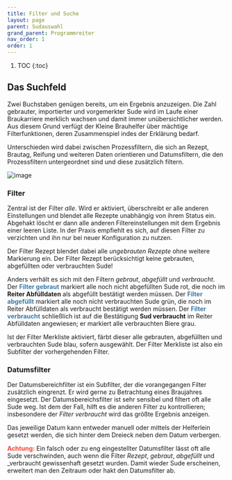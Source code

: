 ```yaml
---
title: Filter und Suche
layout: page
parent: Sudauswahl
grand_parent: Programmreiter
nav_order: 1
order: 1
---
```


1. TOC
{:toc}

## Das Suchfeld

Zwei Buchstaben genügen bereits, um ein Ergebnis anzuzeigen. Die Zahl gebrauter, importierter und vorgemerkter Sude wird im Laufe einer Braukarriere merklich wachsen und damit immer unübersichtlicher werden. Aus diesem Grund verfügt der Kleine Brauhelfer über mächtige Filterfunktionen, deren Zusammenspiel indes der Erklärung bedarf.

Unterschieden wird dabei zwischen Prozessfiltern, die sich an Rezept, Brautag, Reifung und weiteren Daten orientieren und Datumsfiltern, die den Prozessfiltern untergeordnet sind und diese zusätzlich filtern.

![image](/assets/images/pictorial/0001_suddatum_web.png)

### Filter

Zentral ist der Filter _alle_. Wird er aktiviert, überschreibt er alle anderen Einstellungen und blendet alle Rezepte unabhängig von ihrem Status ein. Abgehakt löscht er dann alle anderen Filtereinstellungen mit dem Ergebnis einer leeren Liste. In der Praxis empfiehlt es sich, auf diesen Filter zu verzichten und ihn nur bei neuer Konfiguration zu nutzen.

Der Filter Rezept blendet dabei alle _ungebrauten Rezepte_ ohne weitere Markierung ein. Der Filter Rezept berücksichtigt keine gebrauten, abgefüllten oder verbrauchten Sude!

Anders verhält es sich mit den Filtern _gebraut_, _abgefüllt_ und _verbraucht_. Der <span style="color: #3978A6">**Filter gebraut**</span> markiert alle noch nicht abgefüllten Sude rot, die noch im **Reiter Abfülldaten** als abgefüllt bestätigt werden müssen. Der <span style="color: #3978A6">**Filter abgefüllt**</span> markiert alle noch nicht verbrauchten Sude grün, die noch im Reiter Abfülldaten als verbraucht bestätigt werden müssen. Der <span style="color: #3978A6">**Filter verbraucht**</span> schließlich ist auf die Bestätigung **Sud verbraucht** im Reiter Abfülldaten angewiesen; er markiert alle verbrauchten Biere grau.

Ist der Filter Merkliste aktiviert, färbt dieser alle gebrauten, abgefüllten und verbrauchten Sude blau, sofern ausgewählt. Der Filter Merkliste ist also ein Subfilter der vorhergehenden Filter.

### Datumsfilter

Der Datumsbereichfilter ist ein Subfilter, der die vorangegangen Filter zusätzlich eingrenzt. Er wird gerne zu Betrachtung eines Braujahres eingesetzt. Der Datumsbereichsfilter ist sehr sensibel und filtert oft alle Sude weg. Ist dem der Fall, hilft es die anderen Filter zu kontrollieren; insbesondere der _Filter verbraucht_ wird das größte Ergebnis anzeigen.

Das jeweilige Datum kann entweder manuell oder mittels der Helferlein gesetzt werden, die sich hinter dem Dreieck neben dem Datum verbergen.

<span style="color: #f44336">**Achtung:**</span> Ein falsch oder zu eng eingestellter Datumsfilter lässt oft alle Sude verschwinden, auch wenn die Filter _Rezept_, _gebraut_, _abgefüllt_ und _verbraucht gewissenhaft gesetzt wurden. Damit wieder Sude erscheinen, erweitert man den Zeitraum oder hakt den Datumsfilter ab.
